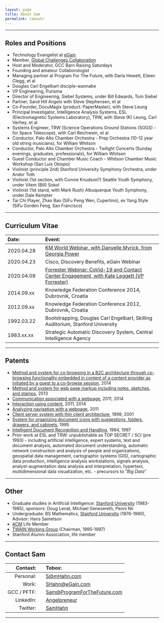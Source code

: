 ```yaml
---
layout: page
title: About Sam
permalink: /about/
---
```


<hr/>

## Roles and Positions
* Technology Evangelist at [eGain](http://egain.com)
* Member, [Global Challenges Collaboration](https://www.facebook.com/groups/GlobalChallengesCollaboration/)
* Host and Moderator, GCC Barn Raising Saturdays
* Founding and amateur Collaborologist
* Managing partner at Program For The Future, with Darla Hewett, Eileen Clegg, et al
* Douglas Carl Engelbart disciple-wannabe
* VP Engineering, Purisma
* Director of Engineering, Siebel Systems, under Bill Edwards, Tom Siebel
* Partner, Sand Hill Angels with Steve Stephensen, et al
* Co-Founder, DocuMagix (product: PaperMaster), with Steve Leung
* Principal Investigator, Intelligence Analysis Systems, ESL (Electromagnetic Systems Laboratory), TRW, with Steve (K) Leung, Carl Verhey, et al
* Systems Engineer, TRW (Science Operations Ground Stations (SOGS) - for Space Telescope), with Carl Reichwein, et al
* Conductor, Palo Alto Chamber Orchestra - Prep Orchestra (10-12 year old string musicians), for William Whitson
* Conductor, Palo Alto Chamber Orchestra - Twilight Concerts (Sunday evenings, graduates, professionals), for William Whitson
* Guest Conductor and Chamber Music Coach - Whitson Chamber Music Workshop (San Luis Obispo)
* Violinist (principle 2nd) Stanford University Symphony Orchestra, under Andor Toth
* Violinist (1st section, with Connie Knudson?) Seattle Youth Symphony, under Vilem (Bill) Sokol
* Violinist (1st stand, with Mark Rush) Albuquerque Youth Symphony, under Dale Kempter
* Tai Chi Player, Zhao Bao (SiFu Peng Wen, Cupertino), ex Yang Style (SiFu Gorden Feng, San Francisco)

<hr/>

## Curriculum Vitae

| **Date:** | | **Event:** |
|:---|---|:---|
| 2020.04.28 | | [KM World Webinar, with Danyelle Myrick, from Georgia Power](https://www.kmworld.com/Webinars/1461-AI-Knowledge-The-Cure-for-CX-and-AX-Woes-Amid-Covid-19.htm) |
| 2020.04.23 | | Cisco, Discovery Benefits, eGain Webinar |
| 2020.04.09 | | [Forrester Webinar: CoVid-19 and Contact Center Engagement, with Kate Leggett (VP Forrester)](https://www.egain.com/webinar-sustaining-cx-excellence-in-the-year-of-the-pandemic/) |
| 2014.09.xx | | Knowledge Federation Conference 2014, Dubrovnik, Croatia |
| 2012.09.xx | | Knowledge Federation Conference 2012, Dubrovnik, Croatia |
| 1992.03.22 | | Bootstrapping, Douglas Carl Engelbart, Skilling Auditorium, Stanford University |
| 1983.xx.xx | | Strategic Automatic Discovery System, Central Intelligence Agency |

<hr/>

## Patents

* [Method and system for co-browsing in a B2C architecture through co-browsing functionality embedded in content of a content provider as initiated by a guest to a co-browse session](https://patents.google.com/patent/US10038747B2/en), 2014
* [Method and system for web page markup including notes, sketches, and stamps](https://patents.google.com/patent/US20140173393A1/en), 2013
* [Communication associated with a webpage](https://patents.google.com/patent/US9723037B2/en), 2011, 2014
* [Interaction using content](https://patents.google.com/patent/US8676895B1/en), 2011, 2014
* [Analyzing navigation with a webpage](https://patents.google.com/patent/US10129346B1/en), 2011
* [Client server system with thin client architecture](https://patents.google.com/patent/US20020065879A1/en), 1999, 2001
* [System for organizing document icons with suggestions, folders, drawers, and cabinets](https://patents.google.com/patent/US5751287A/en), 1995
* [Intelligent Document Recognition and Handling](https://patents.google.com/patent/US5877963A/en), 1994, 1997
* Prior work at ESL and TRW: unpublishable as TOP SECRET / SCI (pre 1993) - including artificial intelligence, expert systems, text and document analysis, automated document understanding, automatic network construction and analysis of people and organizations, geospatial data management, cartographic systems (GIS), cartographic data production, intelligence analysis workstations, signals analysis, analyst-augmentation data analysis and interpretation, hypertext, multidimensional data visualization, etc. - precursors to "*Big Data*"

<hr/>

## Other

* Graduate studies in Artificial Intelligence: [Stanford University](http://stanford.edu) (1983-1985), sponsors: Doug Lenat, Michael Genesereth, Penni Nii
* Undergraduate: BS Mathematics, [Stanford University](http://stanford.edu) (1976-1980), Advisor: Hans Samelson
* [ACM](http://acm.org) Life Member
* [TWAIN Working Group](http://twain.org) (Chairman, 1995-1997)
* Stanford Alumni Association, life member

<hr/>

## Contact Sam

| **Contaxt:** | | **Tobox:** |
|---:|:---:|:---|
|   Personal: | | [S@mHahn.com](mailto:S@mHahn.com) |
|       Work: | | [SHahn@eGain.com](mailto:SHahn@eGain.com) |
| GCC / PFTF: | | [Sam@ProgramForTheFuture.com](mailto:Sam@ProgramForTheFuture.com) |
|   LinkedIn: | | [Angelpreneur](http://linkedin.com/in/Angelpreneur) |
|    Twitter: | | [SamHahn](http://twitter.com/SamHahn) |

<hr/>